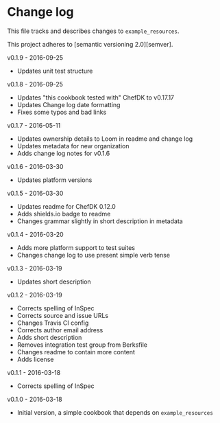 # Change log

This file tracks and describes changes to `example_resources`.

This project adheres to [semantic versioning 2.0][semver].

v0.1.9 - 2016-09-25
- Updates unit test structure

v0.1.8 - 2016-09-25
- Updates "this cookbook tested with" ChefDK to v0.17.17
- Updates Change log date formatting
- Fixes some typos and bad links

v0.1.7 - 2016-05-11

- Updates ownership details to Loom in readme and change log
- Updates metadata for new organization
- Adds change log notes for v0.1.6

v0.1.6 - 2016-03-30

- Updates platform versions

v0.1.5 - 2016-03-30

- Updates readme for ChefDK 0.12.0
- Adds shields.io badge to readme
- Changes grammar slightly in short description in metadata

v0.1.4 - 2016-03-20

- Adds more platform support to test suites
- Changes change log to use present simple verb tense

v0.1.3 - 2016-03-19

- Updates short description

v0.1.2 - 2016-03-19

- Corrects spelling of InSpec
- Corrects source and issue URLs
- Changes Travis CI config
- Corrects author email address
- Adds short description
- Removes integration test group from Berksfile
- Changes readme to contain more content
- Adds license

v0.1.1 - 2016-03-18

- Corrects spelling of InSpec

v0.1.0 - 2016-03-18

- Initial version, a simple cookbook that depends on `example_resources`
